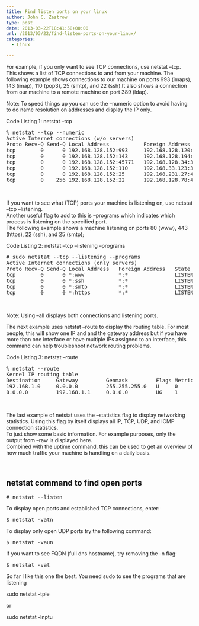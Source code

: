 ```yaml
---
title: Find listen ports on your linux
author: John C. Zastrow
type: post
date: 2013-03-22T18:41:58+00:00
url: /2013/03/22/find-listen-ports-on-your-linux/
categories:
  - Linux

---
```

For example, if you only want to see TCP connections, use netstat &#8211;tcp.  
This shows a list of TCP connections to and from your machine. The following example shows connections to our machine on ports 993 (imaps), 143 (imap), 110 (pop3), 25 (smtp), and 22 (ssh).It also shows a connection from our machine to a remote machine on port 389 (ldap).

Note: To speed things up you can use the &#8211;numeric option to avoid having to do name resolution on addresses and display the IP only.

Code Listing 1: netstat &#8211;tcp

<pre>% netstat --tcp --numeric  
Active Internet connections (w/o servers)  
Proto Recv-Q Send-Q Local Address           Foreign Address         State       
tcp        0      0 192.168.128.152:993     192.168.128.120:3853   ESTABLISHED
tcp        0      0 192.168.128.152:143     192.168.128.194:3076   ESTABLISHED
tcp        0      0 192.168.128.152:45771   192.168.128.34:389      TIME_WAIT
tcp        0      0 192.168.128.152:110     192.168.33.123:3521     TIME_WAIT
tcp        0      0 192.168.128.152:25      192.168.231.27:44221    TIME_WAIT
tcp        0    256 192.168.128.152:22      192.168.128.78:47258   ESTABLISHED</pre>

&nbsp;

If you want to see what (TCP) ports your machine is listening on, use netstat &#8211;tcp &#8211;listening.  
Another useful flag to add to this is &#8211;programs which indicates which process is listening on the specified port.  
The following example shows a machine listening on ports 80 (www), 443 (https), 22 (ssh), and 25 (smtp);

Code Listing 2: netstat &#8211;tcp &#8211;listening &#8211;programs

<pre># sudo netstat --tcp --listening --programs
Active Internet connections (only servers)
Proto Recv-Q Send-Q Local Address   Foreign Address   State     PID/Program name
tcp        0      0 *:www           *:*               LISTEN    28826/apache2
tcp        0      0 *:ssh           *:*               LISTEN    26604/sshd
tcp        0      0 *:smtp          *:*               LISTEN    6836/
tcp        0      0 *:https         *:*               LISTEN    28826/apache2</pre>

&nbsp;

Note: Using &#8211;all displays both connections and listening ports.

The next example uses netstat &#8211;route to display the routing table. For most people, this will show one IP and and the gateway address but if you have more than one interface or have multiple IPs assigned to an interface, this command can help troubleshoot network routing problems.

Code Listing 3: netstat &#8211;route

<pre>% netstat --route
Kernel IP routing table
Destination     Gateway         Genmask         Flags Metric Ref    Use Iface
192.168.1.0     0.0.0.0         255.255.255.0   U     0      0        0 eth0
0.0.0.0         192.168.1.1     0.0.0.0         UG    1      0        0 eth0</pre>

&nbsp;

The last example of netstat uses the &#8211;statistics flag to display networking statistics. Using this flag by itself displays all IP, TCP, UDP, and ICMP connection statistics.  
To just show some basic information. For example purposes, only the output from &#8211;raw is displayed here.  
Combined with the uptime command, this can be used to get an overview of how much traffic your machine is handling on a daily basis.

&nbsp;

## netstat command to find open ports

<pre># netstat --listen</pre>

  
To display open ports and established TCP connections, enter:  


<pre>$ netstat -vatn</pre>

  
To display only open UDP ports try the following command:  


<pre>$ netstat -vaun</pre>

  
If you want to see FQDN (full dns hostname), try removing the -n flag:  


<pre>$ netstat -vat</pre>

So far I like this one the best. You need sudo to see the programs that are listening

sudo netstat -tple

or

sudo netstat -lnptu